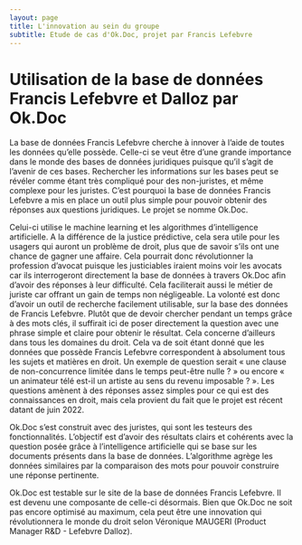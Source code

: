 ```yaml
---
layout: page
title: L'innovation au sein du groupe
subtitle: Etude de cas d'Ok.Doc, projet par Francis Lefebvre
---
```


# Utilisation de la base de données Francis Lefebvre et Dalloz par Ok.Doc

La base de données Francis Lefebvre cherche à innover à l’aide de toutes les données qu’elle possède. Celle-ci se veut être d’une grande importance dans le monde des bases de données juridiques puisque qu’il s’agit de l’avenir de ces bases. Rechercher les informations sur les bases peut se révéler comme étant très compliqué pour des non-juristes, et même complexe pour les juristes. C’est pourquoi la base de données Francis Lefebvre a mis en place un outil plus simple pour pouvoir obtenir des réponses aux questions juridiques. Le projet se nomme Ok.Doc.

Celui-ci utilise le machine learning et les algorithmes d’intelligence artificielle. A la différence de la justice prédictive, cela sera utile pour les usagers qui auront un problème de droit, plus que de savoir s’ils ont une chance de gagner une affaire. Cela pourrait donc révolutionner la profession d’avocat puisque les justiciables iraient moins voir les avocats car ils interrogeront directement la base de données à travers Ok.Doc afin d’avoir des réponses à leur difficulté. Cela faciliterait aussi le métier de juriste car offrant un gain de temps non négligeable. La volonté est donc d’avoir un outil de recherche facilement utilisable, sur la base des données de Francis Lefebvre. Plutôt que de devoir chercher pendant un temps grâce à des mots clés, il suffirait ici de poser directement la question avec une phrase simple et claire pour obtenir le résultat. Cela concerne d’ailleurs dans tous les domaines du droit. Cela va de soit étant donné que les données que possède Francis Lefebvre correspondent à absolument tous les sujets et matières en droit. Un exemple de question serait « une clause de non-concurrence limitée dans le temps peut-être nulle ? » ou encore « un animateur télé est-il un artiste au sens du revenu imposable ? ». Les questions amènent à des réponses assez simples pour ce qui est des connaissances en droit, mais cela provient du fait que le projet est récent datant de juin 2022.

Ok.Doc s’est construit avec des juristes, qui sont les testeurs des fonctionnalités. L’objectif est d’avoir des résultats clairs et cohérents avec la question posée grâce à l’intelligence artificielle qui se base sur les documents présents dans la base de données. L’algorithme agrège les données similaires par la comparaison des mots pour pouvoir construire une réponse pertinente.

Ok.Doc est testable sur le site de la base de données Francis Lefebvre. Il est devenu une composante de celle-ci désormais. Bien que Ok.Doc ne soit pas encore optimisé au maximum, cela peut être une innovation qui révolutionnera le monde du droit selon Véronique MAUGERI (Product Manager R&D - Lefebvre Dalloz).
